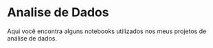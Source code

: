 # Analise de Dados
Aqui você encontra alguns notebooks utilizados nos meus projetos de análise de dados.
